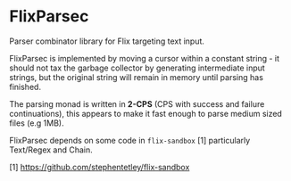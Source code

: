 # FlixParsec

Parser combinator library for Flix targeting text input.

FlixParsec is implemented by moving a cursor within a constant string - it 
should not tax the garbage collector by generating intermediate input strings, 
but the original string will remain in memory until parsing has finished. 

The parsing monad is written in __2-CPS__ (CPS with success and failure 
continuations), this appears to make it fast enough to parse medium sized 
files (e.g 1MB).

FlixParsec depends on some code in `flix-sandbox` [1] particularly Text/Regex and Chain.

[1] https://github.com/stephentetley/flix-sandbox 
